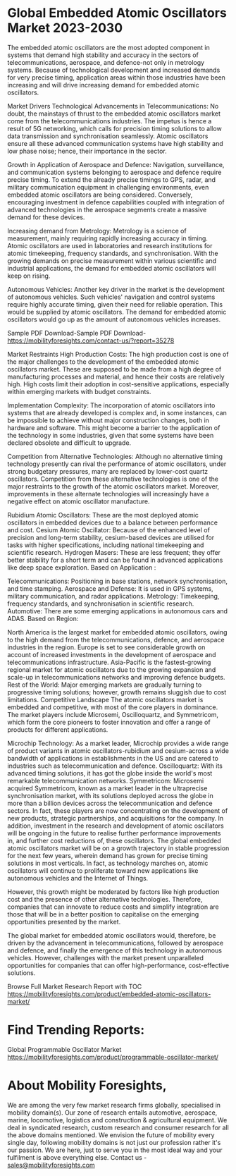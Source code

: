 # Global Embedded Atomic Oscillators Market 2023-2030
The embedded atomic oscillators are the most adopted component in systems that demand high stability and accuracy in the sectors of telecommunications, aerospace, and defence-not only in metrology systems. Because of technological development and increased demands for very precise timing, application areas within those industries have been increasing and will drive increasing demand for embedded atomic oscillators.

Market Drivers
Technological Advancements in Telecommunications: No doubt, the mainstays of thrust to the embedded atomic oscillators market come from the telecommunications industries. The impetus is hence a result of 5G networking, which calls for precision timing solutions to allow data transmission and synchronisation seamlessly. Atomic oscillators ensure all these advanced communication systems have high stability and low phase noise; hence, their importance in the sector.

Growth in Application of Aerospace and Defence: Navigation, surveillance, and communication systems belonging to aerospace and defence require precise timing. To extend the already precise timings to GPS, radar, and military communication equipment in challenging environments, even embedded atomic oscillators are being considered. Conversely, encouraging investment in defence capabilities coupled with integration of advanced technologies in the aerospace segments create a massive demand for these devices.

Increasing demand from Metrology: Metrology is a science of measurement, mainly requiring rapidly increasing accuracy in timing. Atomic oscillators are used in laboratories and research institutions for atomic timekeeping, frequency standards, and synchronisation. With the growing demands on precise measurement within various scientific and industrial applications, the demand for embedded atomic oscillators will keep on rising.

Autonomous Vehicles: Another key driver in the market is the development of autonomous vehicles. Such vehicles' navigation and control systems require highly accurate timing, given their need for reliable operation. This would be supplied by atomic oscillators. The demand for embedded atomic oscillators would go up as the amount of autonomous vehicles increases.

Sample PDF Download-Sample PDF Download- https://mobilityforesights.com/contact-us/?report=35278


Market Restraints
High Production Costs: The high production cost is one of the major challenges to the development of the embedded atomic oscillators market. These are supposed to be made from a high degree of manufacturing processes and material, and hence their costs are relatively high. High costs limit their adoption in cost-sensitive applications, especially within emerging markets with budget constraints.

Implementation Complexity: The incorporation of atomic oscillators into systems that are already developed is complex and, in some instances, can be impossible to achieve without major construction changes, both in hardware and software. This might become a barrier to the application of the technology in some industries, given that some systems have been declared obsolete and difficult to upgrade.

Competition from Alternative Technologies: Although no alternative timing technology presently can rival the performance of atomic oscillators, under strong budgetary pressures, many are replaced by lower-cost quartz oscillators. Competition from these alternative technologies is one of the major restraints to the growth of the atomic oscillators market. Moreover, improvements in these alternate technologies will increasingly have a negative effect on atomic oscillator manufacture.

Rubidium Atomic Oscillators: These are the most deployed atomic oscillators in embedded devices due to a balance between performance and cost. Cesium Atomic Oscillator: Because of the enhanced level of precision and long-term stability, cesium-based devices are utilised for tasks with higher specifications, including national timekeeping and scientific research.
Hydrogen Masers: These are less frequent; they offer better stability for a short term and can be found in advanced applications like deep space exploration.
Based on Application :

Telecommunications: Positioning in base stations, network synchronisation, and time stamping.
Aerospace and Defense: It is used in GPS systems, military communication, and radar applications.
Metrology: Timekeeping, frequency standards, and synchronisation in scientific research.
Automotive: There are some emerging applications in autonomous cars and ADAS.
Based on Region:

North America is the largest market for embedded atomic oscillators, owing to the high demand from the telecommunications, defence, and aerospace industries in the region.
Europe is set to see considerable growth on account of increased investments in the development of aerospace and telecommunications infrastructure.
Asia-Pacific is the fastest-growing regional market for atomic oscillators due to the growing expansion and scale-up in telecommunications networks and improving defence budgets.
Rest of the World: Major emerging markets are gradually turning to progressive timing solutions; however, growth remains sluggish due to cost limitations.
Competitive Landscape
The atomic oscillators market is embedded and competitive, with most of the core players in dominance. The market players include Microsemi, Oscilloquartz, and Symmetricom, which form the core pioneers to foster innovation and offer a range of products for different applications.

Microchip Technology: As a market leader, Microchip provides a wide range of product variants in atomic oscillators-rubidium and cesium-across a wide bandwidth of applications in establishments in the US and are catered to industries such as telecommunication and defence. Oscilloquartz: With its advanced timing solutions, it has got the globe inside the world's most remarkable telecommunication networks. Symmetricom: Microsemi acquired Symmetricom, known as a market leader in the ultraprecise synchronisation market, with its solutions deployed across the globe in more than a billion devices across the telecommunication and defence sectors.
In fact, these players are now concentrating on the development of new products, strategic partnerships, and acquisitions for the company. In addition, investment in the research and development of atomic oscillators will be ongoing in the future to realise further performance improvements in, and further cost reductions of, these oscillators.
The global embedded atomic oscillators market will be on a growth trajectory in stable progression for the next few years, wherein demand has grown for precise timing solutions in most verticals. In fact, as technology marches on, atomic oscillators will continue to proliferate toward new applications like autonomous vehicles and the Internet of Things.

However, this growth might be moderated by factors like high production cost and the presence of other alternative technologies. Therefore, companies that can innovate to reduce costs and simplify integration are those that will be in a better position to capitalise on the emerging opportunities presented by the market.

The global market for embedded atomic oscillators would, therefore, be driven by the advancement in telecommunications, followed by aerospace and defence, and finally the emergence of this technology in autonomous vehicles. However, challenges with the market present unparalleled opportunities for companies that can offer high-performance, cost-effective solutions.







Browse Full Market Research Report with TOC
https://mobilityforesights.com/product/embedded-atomic-oscillators-market/







# Find Trending Reports:
Global Programmable Oscillator Market https://mobilityforesights.com/product/programmable-oscillator-market/






# About Mobility Foresights,
We are among the very few market research firms globally, specialised in mobility domain(s). Our zone of research entails automotive, aerospace, marine, locomotive, logistics and construction & agricultural equipment. We deal in syndicated research, custom research and consumer research for all the above domains mentioned.
We envision the future of mobility every single day, following mobility domains is not just our profession rather it's our passion. We are here, just to serve you in the most ideal way and your fulfilment is above everything else. Contact us -  sales@mobilityforesights.com 





